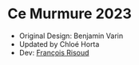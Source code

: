 # Ce Murmure 2023

- Original Design: Benjamin Varin
- Updated by Chloé Horta
- Dev: [François Risoud](http://francoisrisoud.com/)
